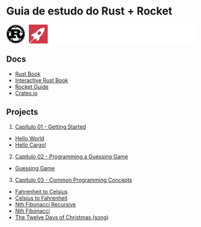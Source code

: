 # Guia de estudo do Rust + Rocket


<div style="display: flex; gap: 10px; align-items: center; background-color:white;">
  <img src="assets/imgs/rust-logo.png" alt="Rust Logo" width="50">
  <img src="assets/imgs/rocket-logo.png" alt="Rocket Logo" width="50">
</div>


## Docs

- [Rust Book](https://doc.rust-lang.org/book/)
- [Interactive Rust Book](https://rust-book.cs.brown.edu/)
- [Rocket Guide](https://rocket.rs/guide/v0.5/introduction/)
- [Crates.io](https://crates.io/)


## Projects
1. [Capítulo 01 - Getting Started](./projects/capitulo-01/)
- [Hello World](./projects/capitulo-01/hello_world/main.rs)
- [Hello Cargo!](./projects/capitulo-01/hello_cargo)
2. [Capitulo 02 - Programming a Guessing Game](./projects/capitulo-02/)
- [Guessing Game](./projects/capitulo-02/guessing_game)
3. [Capitulo 03 - Common Programming Concepts](./projects/capitulo-03/)
- [Fahrenheit to Celsius](https://github.com/zejuniortdr/rust-learning/blob/3d36976ce4e72d42e4b1a6da09302562e3432819/projects/capitulo-03/challenges/src/main.rs#L12)
- [Celsius to Fahrenheit](https://github.com/zejuniortdr/rust-learning/blob/3d36976ce4e72d42e4b1a6da09302562e3432819/projects/capitulo-03/challenges/src/main.rs#L16)
- [Nth Fibonacci Recursive](https://github.com/zejuniortdr/rust-learning/blob/3d36976ce4e72d42e4b1a6da09302562e3432819/projects/capitulo-03/challenges/src/main.rs#L20)
- [Nth Fibonacci](https://github.com/zejuniortdr/rust-learning/blob/3d36976ce4e72d42e4b1a6da09302562e3432819/projects/capitulo-03/challenges/src/main.rs#L29)
- [The Twelve Days of Christmas (song)](https://github.com/zejuniortdr/rust-learning/blob/3d36976ce4e72d42e4b1a6da09302562e3432819/projects/capitulo-03/challenges/src/main.rs#L41)
